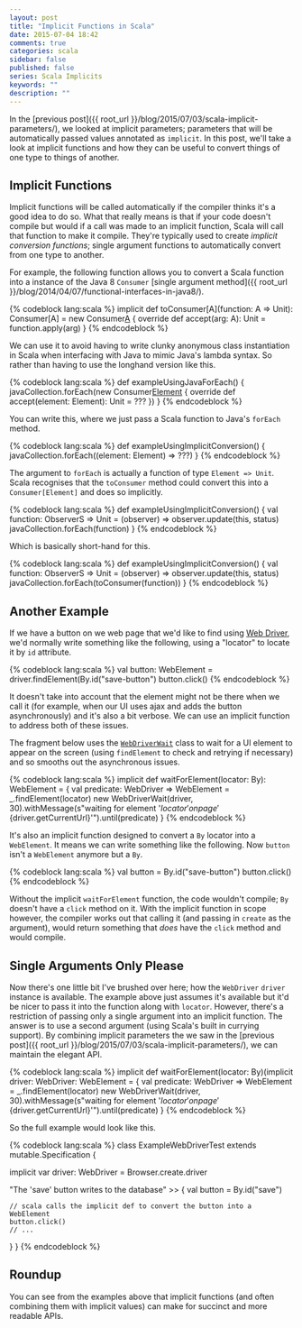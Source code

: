 ```yaml
---
layout: post
title: "Implicit Functions in Scala"
date: 2015-07-04 18:42
comments: true
categories: scala
sidebar: false
published: false
series: Scala Implicits
keywords: ""
description: ""
---
```


In the [previous post]({{ root_url }}/blog/2015/07/03/scala-implicit-parameters/), we looked at implicit parameters; parameters that will be automatically passed values annotated as `implicit`. In this post, we'll take a look at implicit functions and how they can be useful to convert things of one type to things of another.

<!-- more -->

## Implicit Functions

Implicit functions will be called automatically if the compiler thinks it's a good idea to do so. What that really means is that if your code doesn't compile but would if a call was made to an implicit function, Scala will call that function to make it compile. They're typically used to create _implicit conversion functions_; single argument functions to automatically convert from one type to another.

For example, the following function allows you to convert a Scala function into a instance of the Java 8 `Consumer` [single argument method]({{ root_url }}/blog/2014/04/07/functional-interfaces-in-java8/). 

{% codeblock lang:scala %}
implicit def toConsumer[A](function: A => Unit): Consumer[A] = new Consumer[A]() {
  override def accept(arg: A): Unit = function.apply(arg)
}
{% endcodeblock %}

We can use it to avoid having to write clunky anonymous class instantiation in Scala when interfacing with Java to mimic Java's lambda syntax. So rather than having to use the longhand version like this. 

{% codeblock lang:scala %}
def exampleUsingJavaForEach() {
  javaCollection.forEach(new Consumer[Element]() {
    override def accept(element: Element): Unit = ???
  })
}
{% endcodeblock %}

You can write this, where we just pass a Scala function to Java's `forEach` method.
 
{% codeblock lang:scala %}
def exampleUsingImplicitConversion() {
  javaCollection.forEach((element: Element) => ???)
}
{% endcodeblock %}

The argument to `forEach` is actually a function of type `Element => Unit`. Scala recognises that the `toConsumer` method could convert this into a `Consumer[Element]` and does so implicitly.     

{% codeblock lang:scala %}
def exampleUsingImplicitConversion() {
  val function: ObserverS => Unit = (observer) => observer.update(this, status)
  javaCollection.forEach(function)
}
{% endcodeblock %}

Which is basically short-hand for this.

{% codeblock lang:scala %}
def exampleUsingImplicitConversion() {
  val function: ObserverS => Unit = (observer) => observer.update(this, status)
  javaCollection.forEach(toConsumer(function))
}
{% endcodeblock %}

  
## Another Example

If we have a button on we web page that we'd like to find using [Web Driver](http://www.seleniumhq.org/projects/webdriver/), we'd normally write something like the following, using a "locator" to locate it by `id` attribute.

{% codeblock lang:scala %}
  val button: WebElement = driver.findElement(By.id("save-button")
  button.click()
{% endcodeblock %}

It doesn't take into account that the element might not be there when we call it (for example, when our UI uses ajax and adds the button asynchronously) and it's also a bit verbose. We can use an implicit function to address both of these issues.

The fragment below uses the [`WebDriverWait`](https://selenium.googlecode.com/git/docs/api/java/index.html?org/openqa/selenium/support/ui/WebDriverWait.html) class to wait for a UI element to appear on the screen (using `findElement` to check and retrying if necessary) and so smooths out the asynchronous issues.

{% codeblock lang:scala %}
implicit def waitForElement(locator: By): WebElement = {
  val predicate: WebDriver => WebElement = _.findElement(locator)
  new WebDriverWait(driver, 30).withMessage(s"waiting for element '$locator' on page '${driver.getCurrentUrl}'").until(predicate)
}
{% endcodeblock %}


It's also an implicit function designed to convert a `By` locator into a `WebElement`. It means we can write something like the following. Now `button` isn't a `WebElement` anymore but a `By`.

{% codeblock lang:scala %}
  val button = By.id("save-button")
  button.click()
{% endcodeblock %}  

Without the implicit `waitForElement` function, the code wouldn't compile; `By` doesn't have a `click` method on it. With the implicit function in scope however, the compiler works out that calling it (and passing in `create` as the argument), would return something that _does_ have the `click` method and would compile. 

## Single Arguments Only Please

Now there's one little bit I've brushed over here; how the `WebDriver` `driver` instance is available. The example above just assumes it's available but it'd be nicer to pass it into the function along with `locator`. However, there's a restriction of passing only a single argument into an implicit function. The answer is to use a second argument (using Scala's built in currying support). By combining implicit parameters the we saw in the [previous post]({{ root_url }}/blog/2015/07/03/scala-implicit-parameters/), we can maintain the elegant API.
  
{% codeblock lang:scala %}
implicit def waitForElement(locator: By)(implicit driver: WebDriver: WebElement = {
  val predicate: WebDriver => WebElement = _.findElement(locator)
  new WebDriverWait(driver, 30).withMessage(s"waiting for element '$locator' on page '${driver.getCurrentUrl}'").until(predicate)
}
{% endcodeblock %}

So the full example would look like this.

{% codeblock lang:scala %}
class ExampleWebDriverTest extends mutable.Specification {

  implicit var driver: WebDriver = Browser.create.driver

  "The 'save' button writes to the database" >> {
    val button = By.id("save")
    
    // scala calls the implicit def to convert the button into a WebElement
    button.click()        
    // ...
  }
}
{% endcodeblock %}


## Roundup

You can see from the examples above that implicit functions (and often combining them with implicit values) can make for succinct and more readable APIs.